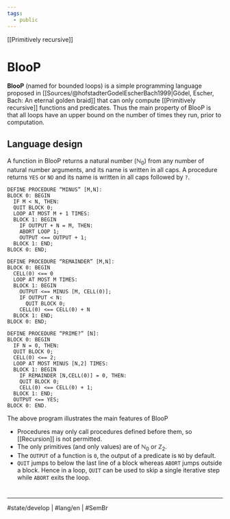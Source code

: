 ```yaml
---
tags:
  - public
---
```

[[Primitively recursive]]
# BlooP

**BlooP** (named for bounded loops) is a simple programming language proposed in [[Sources/@hofstadterGodelEscherBach1999|Gödel, Escher, Bach: An eternal golden braid]] that can only compute [[Primitively recursive]] functions and predicates.
Thus the main property of BlooP is that all loops have an upper bound on the number of times they run, prior to computation.

## Language design

A function in BlooP returns a natural number ($\mathbb{N}_{0}$) from any number of natural number arguments,
and its name is written in all caps.
A procedure returns `YES` or `NO` and its name is written in all caps followed by `?`.

```BlooP
DEFINE PROCEDURE “MINUS” [M,N]:
BLOCK 0: BEGIN
  IF M < N, THEN:
  QUIT BLOCK 0;
  LOOP AT MOST M + 1 TIMES:
  BLOCK 1: BEGIN
    IF OUTPUT + N = M, THEN:
    ABORT LOOP 1;
    OUTPUT <== OUTPUT + 1;
  BLOCK 1: END;
BLOCK 0: END;

DEFINE PROCEDURE “REMAINDER” [M,N]:
BLOCK 0: BEGIN
  CELL(0) <== 0
  LOOP AT MOST M TIMES:
  BLOCK 1: BEGIN
    OUTPUT <== MINUS [M, CELL(0)];
    IF OUTPUT < N:
      QUIT BLOCK 0;
    CELL(0) <== CELL(0) + N
  BLOCK 1: END;
BLOCK 0: END;

DEFINE PROCEDURE “PRIME?” [N]:
BLOCK 0: BEGIN
  IF N = 0, THEN:
  QUIT BLOCK 0;
  CELL(0) <== 2;
  LOOP AT MOST MINUS [N,2] TIMES:
  BLOCK 1: BEGIN
    IF REMAINDER [N,CELL(0)] = 0, THEN:
    QUIT BLOCK 0;
    CELL(0) <== CELL(0) + 1;
  BLOCK 1: END;
  OUTPUT <== YES;
BLOCK 0: END.
```

The above program illustrates the main features of BlooP

- Procedures may only call procedures defined before them, so [[Recursion]] is not permitted.
- The only primitives (and only values) are of $\mathbb{N}_{0}$ or $\mathbb{Z}_{2}$.
- The `OUTPUT` of a function is `0`, the output of a predicate is `NO` by default.
- `QUIT` jumps to below the last line of a block whereas `ABORT` jumps outside a block. Hence in a loop, `QUIT` can be used to skip a single iterative step while `ABORT` exits the loop.
#
---
#state/develop | #lang/en | #SemBr
